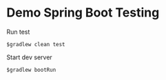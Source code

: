 # Demo Spring Boot Testing

Run test
```
$gradlew clean test
```

Start dev server
```
$gradlew bootRun
```
